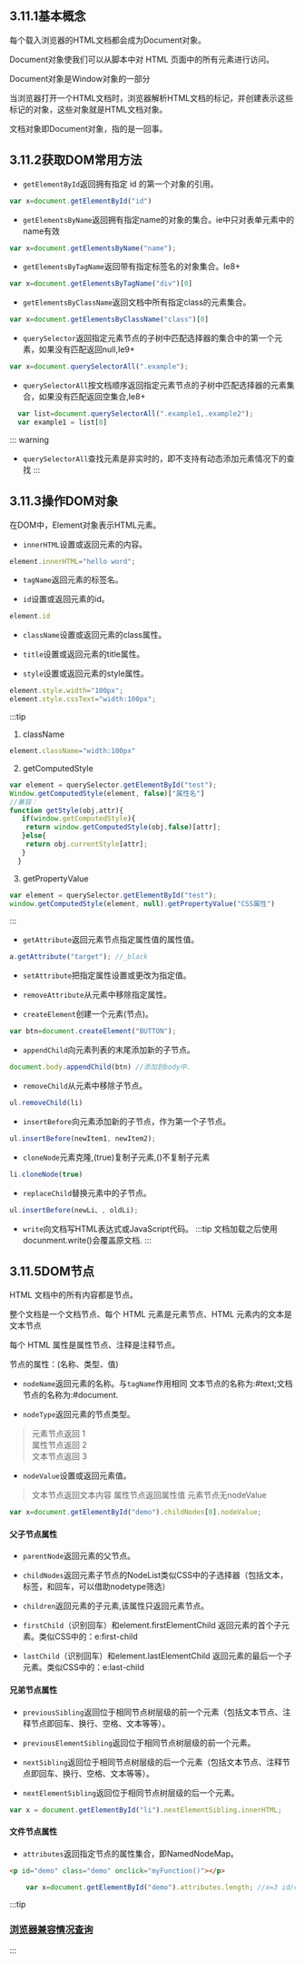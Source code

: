 ## 3.11.1基本概念
每个载入浏览器的HTML文档都会成为Document对象。

Document对象使我们可以从脚本中对 HTML 页面中的所有元素进行访问。

Document对象是Window对象的一部分

当浏览器打开一个HTML文档时，浏览器解析HTML文档的标记，并创建表示这些标记的对象，这些对象就是HTML文档对象。

文档对象即Document对象，指的是一回事。

## 3.11.2获取DOM常用方法
* `getElementById`返回拥有指定 id 的第一个对象的引用。
```js
var x=document.getElementById("id")
```

* `getElementsByName`返回拥有指定name的对象的集合。ie中只对表单元素中的name有效
```js
var x=document.getElementsByName("name");
```

* `getElementsByTagName`返回带有指定标签名的对象集合。Ie8+
```js
var x=document.getElementsByTagName("div")[0]
```

* `getElementsByClassName`返回文档中所有指定class的元素集合。
```js
var x=document.getElementsByClassName("class")[0]
```

* `querySelector`返回指定元素节点的子树中匹配选择器的集合中的第一个元素，如果没有匹配返回null,Ie9+
```js
var x=document.querySelectorAll(".example");
```

* `querySelectorAll`按文档顺序返回指定元素节点的子树中匹配选择器的元素集合，如果没有匹配返回空集合,Ie8+
```js
  var list=document.querySelectorAll(".example1,.example2");
  var example1 = list[0]
```

::: warning
* `querySelectorAll`查找元素是非实时的，即不支持有动态添加元素情况下的查找
:::
## 3.11.3操作DOM对象
在DOM中，Element对象表示HTML元素。

* `innerHTML`设置或返回元素的内容。
```js
element.innerHTML="hello word";
```
* `tagName`返回元素的标签名。


* `id`设置或返回元素的id。
```js
element.id
```
* `className`设置或返回元素的class属性。

* `title`设置或返回元素的title属性。

* `style`设置或返回元素的style属性。
```js
element.style.width="100px";
element.style.cssText="width:100px";
```
:::tip
1. className
```js
element.className="width:100px" 
```
2. getComputedStyle
```js
var element = querySelector.getElementById("test");
Window.getComputedStyle(element, false)["属性名"]
//兼容：
function getStyle(obj,attr){
   if(window.getComputedStyle){
    return window.getComputedStyle(obj,false)[attr];
   }else{
    return obj.currentStyle[attr];
   }
  }
```
3. getPropertyValue
```js
var element = querySelector.getElementById("test");
window.getComputedStyle(element, null).getPropertyValue("CSS属性")
```
:::


* `getAttribute`返回元素节点指定属性值的属性值。
```js
a.getAttribute("target"); //_black
```
* `setAttribute`把指定属性设置或更改为指定值。

* `removeAttribute`从元素中移除指定属性。



* `createElement`创建一个元素(节点)。
```js
var btn=document.createElement("BUTTON");
```
* `appendChild`向元素列表的末尾添加新的子节点。
```js
document.body.appendChild(btn) //添加到body中.
```
* `removeChild`从元素中移除子节点。
```js
ul.removeChild(li)
```
* `insertBefore`向元素添加新的子节点，作为第一个子节点。
```js
ul.insertBefore(newItem1, newItem2);
```
* `cloneNode`元素克隆,(true)复制子元素,()不复制子元素
```js
li.cloneNode(true)
```
* `replaceChild`替换元素中的子节点。
```js
ul.insertBefore(newLi、, oldLi);
```
* `write`向文档写HTML表达式或JavaScript代码。
:::tip
文档加载之后使用docunment.write()会覆盖原文档.
:::

## 3.11.5DOM节点
HTML 文档中的所有内容都是节点。

整个文档是一个文档节点、每个 HTML 元素是元素节点、HTML 元素内的文本是文本节点

每个 HTML 属性是属性节点、注释是注释节点。


节点的属性：(名称、类型、值)

* `nodeName`返回元素的名称。与`tagName`作用相同
文本节点的名称为:#text;文档节点的名称为:#document. 

* `nodeType`返回元素的节点类型。 

> 元素节点返回 1  
> 属性节点返回 2  
> 文本节点返回 3

* `nodeValue`设置或返回元素值。 
> 文本节点返回文本内容
> 属性节点返回属性值
> 元素节点无nodeValue
```js
var x=document.getElementById("demo").childNodes[0].nodeValue;
```

#### 父子节点属性

* `parentNode`返回元素的父节点。

* `childNodes`返回元素子节点的NodeList类似CSS中的子选择器（包括文本，标签，和回车，可以借助nodetype筛选）

* `children`返回元素的子元素,该属性只返回元素节点。

* `firstChild`（识别回车）和element.firstElementChild 返回元素的首个子元素。类似CSS中的：e:first-child

* `lastChild`（识别回车）和element.lastElementChild 返回元素的最后一个子元素。类似CSS中的：e:last-child

#### 兄弟节点属性

* `previousSibling`返回位于相同节点树层级的前一个元素（包括文本节点、注释节点即回车、换行、空格、文本等等）。

* `previousElementSibling`返回位于相同节点树层级的前一个元素。

* `nextSibling`返回位于相同节点树层级的后一个元素（包括文本节点、注释节点即回车、换行、空格、文本等等）。

* `nextElementSibling`返回位于相同节点树层级的后一个元素。
```js
var x = document.getElementById("li").nextElementSibling.innerHTML;
```
#### 文件节点属性

* `attributes`返回指定节点的属性集合，即NamedNodeMap。
```html
<p id="demo" class="demo" onclick="myFunction()"></p>
```
```js
	var x=document.getElementById("demo").attributes.length; //x=3 id/class/onclick
```
:::tip
### [浏览器兼容情况查询](https://caniuse.com/#)
:::
